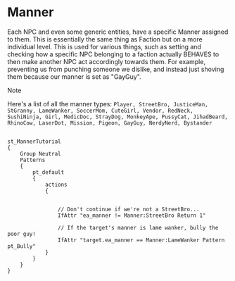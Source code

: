# Manner
<p>Each NPC and even some generic entities, have a specific Manner assigned to them. This is essentially the same thing as Faction but on a more individual level. 
This is used for various things, such as setting and checking how a specific NPC belonging to a faction actually BEHAVES to then make another NPC act accordingly towards them. For example, preventing us from punching someone we dislike, and instead just shoving them because our manner is set as "GayGuy".

<div class="admonition note">
<p class="admonition-title">Note</p>
<p>Here's a list of all the manner types:
<code>Player, StreetBro, JusticeMan, StGranny, LameWanker, SoccerMom, CuteGirl, Vendor, RedNeck, SushiNinja, Girl, MedicDoc, StrayDog, MonkeyApe, PussyCat, JihadBeard, RhinoCow, LaserDot, Mission, Pigeon, GayGuy, NerdyNerd, Bystander</code></p>
</div>

<pre><code class="language-js">
st_MannerTutorial
{
	Group Neutral
	Patterns
	{
		pt_default
		{
			actions
			{
				

				// Don't continue if we're not a StreetBro...
				IfAttr "ea_manner != Manner:StreetBro Return 1"

				// If the target's manner is lame wanker, bully the poor guy!
				IfAttr "target.ea_manner == Manner:LameWanker Pattern pt_Bully"
			}
		}
	}
}
</code></pre>